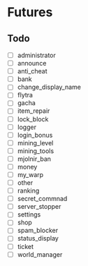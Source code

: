 # Futures

## Todo

* [ ] administrator
* [ ] announce
* [ ] anti_cheat
* [ ] bank
* [ ] change_display_name
* [ ] flytra
* [ ] gacha
* [ ] item_repair
* [ ] lock_block
* [ ] logger
* [ ] login_bonus
* [ ] mining_level
* [ ] mining_tools
* [ ] mjolnir_ban
* [ ] money
* [ ] my_warp
* [ ] other
* [ ] ranking
* [ ] secret_commnad
* [ ] server_stopper
* [ ] settings
* [ ] shop
* [ ] spam_blocker
* [ ] status_display
* [ ] ticket
* [ ] world_manager